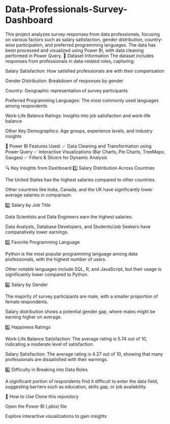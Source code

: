 # Data-Professionals-Survey-Dashboard
This project analyzes survey responses from data professionals, focusing on various factors such as salary satisfaction, gender distribution, country-wise participation, and preferred programming languages. The data has been processed and visualized using Power BI, with data cleaning performed in Power Query.
📂 Dataset Information
The dataset includes responses from professionals in data-related roles, capturing:

Salary Satisfaction: How satisfied professionals are with their compensation

Gender Distribution: Breakdown of responses by gender

Country: Geographic representation of survey participants

Preferred Programming Languages: The most commonly used languages among respondents

Work-Life Balance Ratings: Insights into job satisfaction and work-life balance

Other Key Demographics: Age groups, experience levels, and industry insights

🚀 Power BI Features Used:
✅ Data Cleaning and Transformation using Power Query
✅ Interactive Visualizations (Bar Charts, Pie Charts, TreeMaps, Gauges)
✅ Filters & Slicers for Dynamic Analysis

🔍 Key Insights from Dashboard
1️⃣ Salary Distribution Across Countries

The United States has the highest salaries compared to other countries.

Other countries like India, Canada, and the UK have significantly lower average salaries in comparison.

2️⃣ Salary by Job Title

Data Scientists and Data Engineers earn the highest salaries.

Data Analysts, Database Developers, and Students/Job Seekers have comparatively lower earnings.

3️⃣ Favorite Programming Language

Python is the most popular programming language among data professionals, with the highest number of users.

Other notable languages include SQL, R, and JavaScript, but their usage is significantly lower compared to Python.

4️⃣ Salary by Gender

The majority of survey participants are male, with a smaller proportion of female respondents.

Salary distribution shows a potential gender gap, where males might be earning higher on average.

5️⃣ Happiness Ratings

Work-Life Balance Satisfaction: The average rating is 5.74 out of 10, indicating a moderate level of satisfaction.

Salary Satisfaction: The average rating is 4.27 out of 10, showing that many professionals are dissatisfied with their earnings.

6️⃣ Difficulty in Breaking into Data Roles

A significant portion of respondents find it difficult to enter the data field, suggesting barriers such as education, skills gap, or job availability.

🚀 How to Use
Clone this repository

Open the Power BI (.pbix) file

Explore interactive visualizations to gain insights
